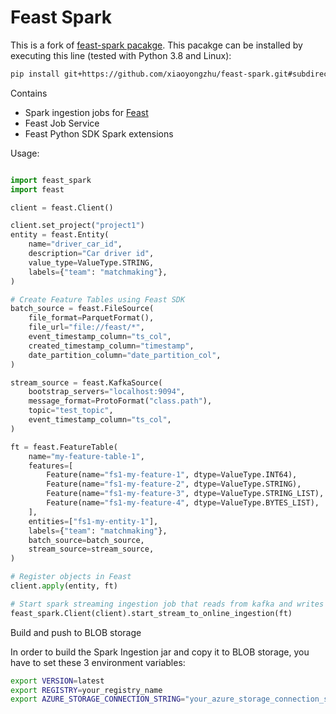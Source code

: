 # Feast Spark

This is a fork of [feast-spark pacakge](https://github.com/feast-dev/feast-spark). This pacakge can be installed by executing this line (tested with Python 3.8 and Linux):

```bash
pip install git+https://github.com/xiaoyongzhu/feast-spark.git#subdirectory=python
```

Contains
* Spark ingestion jobs for [Feast](https://github.com/feast-dev/feast)
* Feast Job Service
* Feast Python SDK Spark extensions 

Usage:

```python

import feast_spark
import feast

client = feast.Client()

client.set_project("project1")
entity = feast.Entity(
    name="driver_car_id",
    description="Car driver id",
    value_type=ValueType.STRING,
    labels={"team": "matchmaking"},
)

# Create Feature Tables using Feast SDK
batch_source = feast.FileSource(
    file_format=ParquetFormat(),
    file_url="file://feast/*",
    event_timestamp_column="ts_col",
    created_timestamp_column="timestamp",
    date_partition_column="date_partition_col",
)

stream_source = feast.KafkaSource(
    bootstrap_servers="localhost:9094",
    message_format=ProtoFormat("class.path"),
    topic="test_topic",
    event_timestamp_column="ts_col",
)

ft = feast.FeatureTable(
    name="my-feature-table-1",
    features=[
        Feature(name="fs1-my-feature-1", dtype=ValueType.INT64),
        Feature(name="fs1-my-feature-2", dtype=ValueType.STRING),
        Feature(name="fs1-my-feature-3", dtype=ValueType.STRING_LIST),
        Feature(name="fs1-my-feature-4", dtype=ValueType.BYTES_LIST),
    ],
    entities=["fs1-my-entity-1"],
    labels={"team": "matchmaking"},
    batch_source=batch_source,
    stream_source=stream_source,
)

# Register objects in Feast
client.apply(entity, ft)

# Start spark streaming ingestion job that reads from kafka and writes to the online store
feast_spark.Client(client).start_stream_to_online_ingestion(ft)
```

Build and push to BLOB storage

In order to build the Spark Ingestion jar and copy it to BLOB storage, you have to set these 3 environment variables:

```bash
export VERSION=latest
export REGISTRY=your_registry_name
export AZURE_STORAGE_CONNECTION_STRING="your_azure_storage_connection_string"
```
